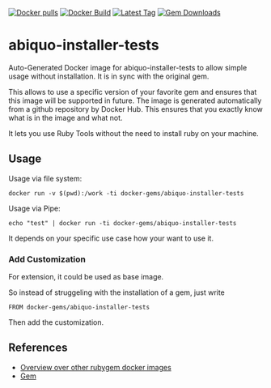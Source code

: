 [![Docker pulls](https://img.shields.io/docker/pulls/rubygem/abiquo-installer-tests.svg)](https://hub.docker.com/r/rubygem/abiquo-installer-tests/)
[![Docker Build](https://img.shields.io/docker/automated/rubygem/abiquo-installer-tests.svg)](https://hub.docker.com/r/rubygem/abiquo-installer-tests/)
[![Latest Tag](https://img.shields.io/github/tag/docker-rubygem/abiquo-installer-tests.svg)](https://hub.docker.com/r/rubygem/abiquo-installer-tests/)
[![Gem Downloads](https://img.shields.io/gem/dt/abiquo-installer-tests.svg)](https://rubygems.org/gems/abiquo-installer-tests/)
# abiquo-installer-tests

Auto-Generated Docker image for abiquo-installer-tests to allow simple usage without installation.
It is in sync with the original gem.

This allows to use a specific version of your favorite gem and ensures that this image will be supported in future.
The image is generated automatically from a github repository by Docker Hub.
This ensures that you exactly know what is in the image and what not.

It lets you use Ruby Tools without the need to install ruby on your machine.

## Usage

Usage via file system:

`docker run -v $(pwd):/work -ti docker-gems/abiquo-installer-tests`

Usage via Pipe:

`echo "test" | docker run -ti docker-gems/abiquo-installer-tests`

It depends on your specific use case how your want to use it.

### Add Customization

For extension, it could be used as base image.

So instead of struggeling with the installation of a gem, just write

`FROM docker-gems/abiquo-installer-tests`

Then add the customization.

## References

 - [Overview over other rubygem docker images](https://github.com/thinkbot/docker-rubygem)
 - [Gem](https://rubygems.org/gems/abiquo-installer-tests/)
